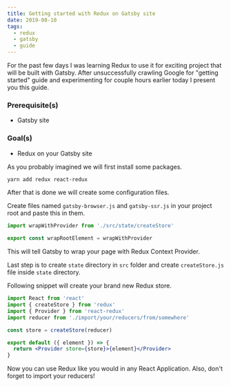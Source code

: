 ```yaml
---
title: Getting started with Redux on Gatsby site
date: 2019-08-10
tags:
  - redux
  - gatsby
  - guide
---
```


For the past few days I was learning Redux to use it for exciting project that will be built with Gatsby. After unsuccessfully crawling Google for "getting started" guide and experimenting for couple hours earlier today I present you this guide.

### Prerequisite(s)

- Gatsby site

### Goal(s)

- Redux on your Gatsby site

As you probably imagined we will first install some packages.

```bash
yarn add redux react-redux
```

After that is done we will create some configuration files.

Create files named `gatsby-browser.js` and `gatsby-ssr.js` in your project root and paste this in them.

```js
import wrapWithProvider from './src/state/createStore'

export const wrapRootElement = wrapWithProvider
```

This will tell Gatsby to wrap your page with Redux Context Provider.

Last step is to create `state` directory in `src` folder and create `createStore.js` file inside `state` directory.

Following snippet will create your brand new Redux store.

```jsx
import React from 'react'
import { createStore } from 'redux'
import { Provider } from 'react-redux'
import reducer from './import/your/reducers/from/somewhere'

const store = createStore(reducer)

export default ({ element }) => {
  return <Provider store={store}>{element}</Provider>
}
```

Now you can use Redux like you would in any React Application. Also, don't forget to import your reducers!

